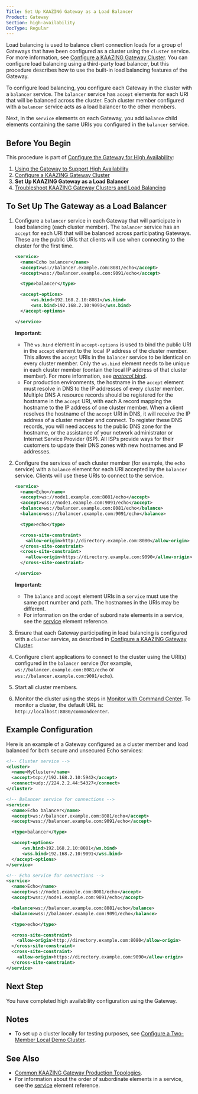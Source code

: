 ```yaml
---
Title: Set Up KAAZING Gateway as a Load Balancer
Product: Gateway
Section: high-availability
DocType: Regular
---
```


Load balancing is used to balance client connection loads for a group of Gateways that have been configured as a cluster using the `cluster` service. For more information, see [Configure a KAAZING Gateway Cluster](p_high_availability_cluster.md). You can configure load balancing using a third-party load balancer, but this procedure describes how to use the built-in load balancing features of the Gateway.

To configure load balancing, you configure each Gateway in the cluster with a `balancer` service. The `balancer` service has `accept` elements for each URI that will be balanced across the cluster. Each cluster member configured with a `balancer` service acts as a load balancer to the other members.

Next, in the `service` elements on each Gateway, you add `balance` child elements containing the same URIs you configured in the `balancer` service.

Before You Begin
----------------

This procedure is part of [Configure the Gateway for High Availability](o_high_availability.md):

1.  [Using the Gateway to Support High Availability](u_high_availability.md)
2.  [Configure a KAAZING Gateway Cluster](p_high_availability_cluster.md)
3.  **Set Up KAAZING Gateway as a Load Balancer**
4.  [Troubleshoot KAAZING Gateway Clusters and Load Balancing](../troubleshooting/p_troubleshoot_high_availability.md)

To Set Up The Gateway as a Load Balancer
--------------------------------------------------------------------------------

1.  Configure a `balancer` service in each Gateway that will participate in load balancing (each cluster member). The `balancer` service has an `accept` for each URI that will be balanced across participating Gateways. These are the public URIs that clients will use when connecting to the cluster for the first time.

    ``` xml
    <service>
      <name>Echo balancer</name>
      <accept>ws://balancer.example.com:8081/echo</accept>
      <accept>wss://balancer.example.com:9091/echo</accept>

      <type>balancer</type>

      <accept-options>
          <ws.bind>192.168.2.10:8081</ws.bind>
          <wss.bind>192.168.2.10:9091</wss.bind>
      </accept-options>

    </service>
    ```

    **Important:**

    -   The `ws.bind` element in `accept-options` is used to bind the public URI in the `accept` element to the local IP address of the cluster member. This allows the `accept` URIs in the `balancer` service to be identical on every cluster member. Only the `ws.bind` element needs to be unique in each cluster member (contain the local IP address of that cluster member). For more information, see [*protocol*.bind](../admin-reference/r_configure_gateway_service.md#protocolbind).
    -   For production environments, the hostname in the `accept` element must resolve in DNS to the IP addresses of every cluster member. Multiple DNS A resource records should be registered for the hostname in the `accept` URI, with each A record mapping the hostname to the IP address of one cluster member. When a client resolves the hostname of the `accept` URI in DNS, it will receive the IP address of a cluster member and connect. To register these DNS records, you will need access to the public DNS zone for the hostname, or the assistance of your network administrator or Internet Service Provider (ISP). All ISPs provide ways for their customers to update their DNS zones with new hostnames and IP addresses.

2.  Configure the services of each cluster member (for example, the `echo` service) with a `balance` element for each URI accepted by the `balancer` service. Clients will use these URIs to connect to the service.

    ``` xml
    <service>
      <name>Echo</name>
      <accept>ws://node1.example.com:8081/echo</accept>
      <accept>wss://node1.example.com:9091/echo</accept>
      <balance>ws://balancer.example.com:8081/echo</balance>
      <balance>wss://balancer.example.com:9091/echo</balance>

      <type>echo</type>

      <cross-site-constraint>
        <allow-origin>http://directory.example.com:8080</allow-origin>
      </cross-site-constraint>
      <cross-site-constraint>
        <allow-origin>https://directory.example.com:9090</allow-origin>
      </cross-site-constraint>

    </service>
    ```

    **Important:**

    -   The `balance` and `accept` element URIs in a `service` must use the same port number and path. The hostnames in the URIs may be different.
    -   For information on the order of subordinate elements in a service, see the [service](../admin-reference/r_configure_gateway_service.md#service) element reference.

3.  Ensure that each Gateway participating in load balancing is configured with a `cluster` service, as described in [Configure a KAAZING Gateway Cluster](p_high_availability_cluster.md).
4.  Configure client applications to connect to the cluster using the URI(s) configured in the `balancer` service (for example, `ws://balancer.example.com:8081/echo` or `wss://balancer.example.com:9091/echo`).
5.  Start all cluster members.
6.  Monitor the cluster using the steps in [Monitor with Command Center](../management/p_monitor_cc.md). To monitor a cluster, the default URL is: `http://localhost:8080/commandcenter`.

Example Configuration
---------------------

Here is an example of a Gateway configured as a cluster member and load balanced for both secure and unsecured Echo services:

``` xml
<!-- Cluster service -->
<cluster>
  <name>MyCluster</name>
  <accept>tcp://192.168.2.10:5942</accept>
  <connect>udp://224.2.2.44:54327</connect>
</cluster>

<!-- Balancer service for connections -->
<service>
  <name>Echo balancer</name>
  <accept>ws://balancer.example.com:8081/echo</accept>
  <accept>wss://balancer.example.com:9091/echo</accept>

  <type>balancer</type>

  <accept-options>
      <ws.bind>192.168.2.10:8081</ws.bind>
      <wss.bind>192.168.2.10:9091</wss.bind>
  </accept-options>
</service>

<!-- Echo service for connections -->
<service>
  <name>Echo</name>
  <accept>ws://node1.example.com:8081/echo</accept>
  <accept>wss://node1.example.com:9091/echo</accept>

  <balance>ws://balancer.example.com:8081/echo</balance>
  <balance>wss://balancer.example.com:9091/echo</balance>

  <type>echo</type>

  <cross-site-constraint>
    <allow-origin>http://directory.example.com:8080</allow-origin>
  </cross-site-constraint>
  <cross-site-constraint>
    <allow-origin>https://directory.example.com:9090</allow-origin>
  </cross-site-constraint>
</service>
```

Next Step
----------------------------

You have completed high availability configuration using the Gateway.

Notes
-----

-   To set up a cluster locally for testing purposes, see [Configure a Two-Member Local Demo Cluster](../high-availability/u_high_availability.md#configure-a-two-member-local-demo-cluster).

See Also
--------

-   [Common KAAZING Gateway Production Topologies](../admin-reference/c_topologies.md).
-   For information about the order of subordinate elements in a service, see the [service](../admin-reference/r_configure_gateway_service.md#service) element reference.
